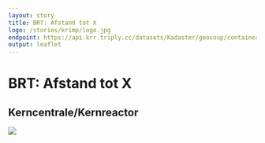 ```yaml
---
layout: story
title: BRT: Afstand tot X
logo: /stories/krimp/logo.jpg
endpoint: https://api.krr.triply.cc/datasets/Kadaster/geosoup/containers/endpoint/sparql
output: leaflet
---
```


# BRT: Afstand tot X


<script type="text/javascript" src="script.js">
</script>


## Kerncentrale/Kernreactor

<div data-query data-query-sparql="maximum.rq"></div>

<div data-query data-query-sparql="thematische_kaart.rq"></div>

<img src="brt-Elektriciteitscentrale.png">
